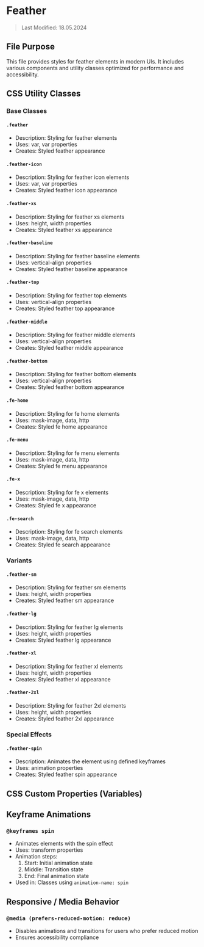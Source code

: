 # Feather
> Last Modified: 18.05.2024

## File Purpose

This file provides styles for feather elements in modern UIs. It includes various components and utility classes optimized for performance and accessibility.

## CSS Utility Classes

### Base Classes

#### `.feather`
- Description: Styling for feather elements
- Uses: var, var properties
- Creates: Styled feather appearance

#### `.feather-icon`
- Description: Styling for feather icon elements
- Uses: var, var properties
- Creates: Styled feather icon appearance

#### `.feather-xs`
- Description: Styling for feather xs elements
- Uses: height, width properties
- Creates: Styled feather xs appearance

#### `.feather-baseline`
- Description: Styling for feather baseline elements
- Uses: vertical-align properties
- Creates: Styled feather baseline appearance

#### `.feather-top`
- Description: Styling for feather top elements
- Uses: vertical-align properties
- Creates: Styled feather top appearance

#### `.feather-middle`
- Description: Styling for feather middle elements
- Uses: vertical-align properties
- Creates: Styled feather middle appearance

#### `.feather-bottom`
- Description: Styling for feather bottom elements
- Uses: vertical-align properties
- Creates: Styled feather bottom appearance

#### `.fe-home`
- Description: Styling for fe home elements
- Uses: mask-image, data, http
- Creates: Styled fe home appearance

#### `.fe-menu`
- Description: Styling for fe menu elements
- Uses: mask-image, data, http
- Creates: Styled fe menu appearance

#### `.fe-x`
- Description: Styling for fe x elements
- Uses: mask-image, data, http
- Creates: Styled fe x appearance

#### `.fe-search`
- Description: Styling for fe search elements
- Uses: mask-image, data, http
- Creates: Styled fe search appearance

### Variants

#### `.feather-sm`
- Description: Styling for feather sm elements
- Uses: height, width properties
- Creates: Styled feather sm appearance

#### `.feather-lg`
- Description: Styling for feather lg elements
- Uses: height, width properties
- Creates: Styled feather lg appearance

#### `.feather-xl`
- Description: Styling for feather xl elements
- Uses: height, width properties
- Creates: Styled feather xl appearance

#### `.feather-2xl`
- Description: Styling for feather 2xl elements
- Uses: height, width properties
- Creates: Styled feather 2xl appearance

### Special Effects

#### `.feather-spin`
- Description: Animates the element using defined keyframes
- Uses: animation properties
- Creates: Styled feather spin appearance

## CSS Custom Properties (Variables)



## Keyframe Animations

### `@keyframes spin`
- Animates elements with the spin effect
- Uses: transform properties
- Animation steps:
  1. Start: Initial animation state
  2. Middle: Transition state
  3. End: Final animation state
- Used in: Classes using `animation-name: spin`

## Responsive / Media Behavior

### `@media (prefers-reduced-motion: reduce)`
- Disables animations and transitions for users who prefer reduced motion
- Ensures accessibility compliance
